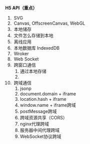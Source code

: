  **H5 API（重点）**

1. ​    SVG
2. ​    Canvas, OffscreenCanvas, WebGL
3. ​    本地储存
4. ​    文件怎么存储到本地
5. ​    离线应用
6. ​    本地数据库 IndexedDB
7. ​    Wroker
8. ​    Web Socket
9. ​    跨窗口通信
   1. 通过本地存储
   2. 
10. ​    跨域通信
    1. jsonp
    2. document.domain + iframe
    3. location.hash + iframe
    4. window.name + iframe跨域
    5. postMessage跨域
    6. 跨域资源共享（CORS）
    7.  nginx代理跨域
    8.  服务器中间代理跨域
    9.  WebSocket协议跨域

